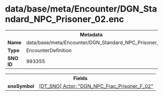 <h1>data/base/meta/Encounter/DGN_Standard_NPC_Prisoner_02.enc</h1><table><tr><th colspan="100%">Metadata</th></tr><tr><td><b>Name</b></td><td>data/base/meta/Encounter/DGN_Standard_NPC_Prisoner_02.enc</td></tr><tr><td><b>Type</b></td><td>EncounterDefinition</td></tr><tr><td><b>SNO ID</b></td><td>993355</td></tr></table>

<table><tr><th colspan="100%">Fields</th></tr><tr><td><b>snoSymbol</b></td><td><a href="..\Actor\DGN_NPC_Frac_Prisoner_F_02.acr">[DT_SNO] Actor: "DGN_NPC_Frac_Prisoner_F_02"</a></td></tr></table>

